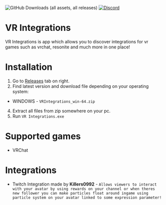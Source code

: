 ![GitHub Downloads (all assets, all releases)](https://img.shields.io/github/downloads/Killers0992/VRIntegrations/total?label=Downloads&labelColor=2e343e&color=00FFFF&style=for-the-badge)
[![Discord](https://img.shields.io/discord/1349056234744975411?label=Discord&labelColor=2e343e&color=00FFFF&style=for-the-badge)]([https://discord.gg/czQCAsDMHa](https://discord.gg/PmykgU3jz5))

# VR Integrations
VR Integrations is app which allows you to discover integrations for vr games such as vrchat, resonite and much more in one place!

# Installation
1. Go to [Releases](https://github.com/Killers0992/VRIntegrations/releases) tab on right.
2. Find latest version and download file depending on your operating system:
- WINDOWS - ``VRIntegrations_win-64.zip``
4. Extract all files from zip somewhere on your pc.
5. Run ``VR Integrations.exe``

# Supported games
- VRChat

# Integrations
- Twitch Integration made by <b>Killers0992</b> -
``Allows viewers to interact with your avatar by using rewards on your channel or when theres new follower you can make particles float around ingame using particle system on your avatar linked to some expression parameter!``
